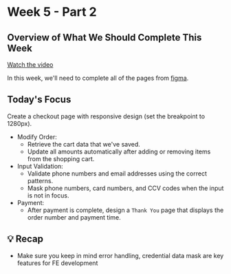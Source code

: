 # Week 5 - Part 2

## Overview of What We Should Complete This Week

[Watch the video](https://drive.google.com/file/d/1e3DyAh2ghi937QBP9T0FciLloWB9MXrg/view?usp=sharing)

In this week, we'll need to complete all of the pages from [figma](https://www.figma.com/file/sKhc4A0Gi427u1I5leT5ug/STYLiSH).

## Today's Focus

Create a checkout page with responsive design (set the breakpoint to 1280px).
- Modify Order:
  + Retrieve the cart data that we've saved.
  + Update all amounts automatically after adding or removing items from the shopping cart.
- Input Validation:
  + Validate phone numbers and email addresses using the correct patterns.
  + Mask phone numbers, card numbers, and CCV codes when the input is not in focus.
- Payment:
  + After payment is complete, design a `Thank You` page that displays the order number and payment time.

## 💡 Recap
- Make sure you keep in mind error handling, credential data mask are key features for FE development
